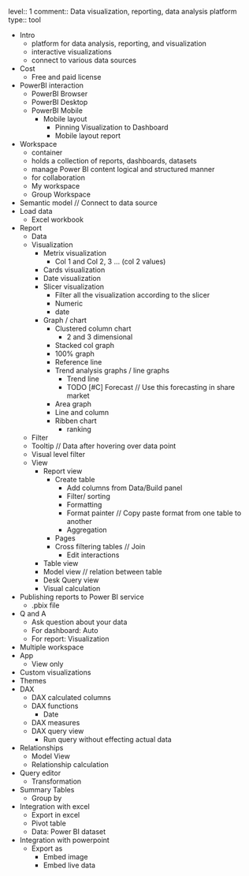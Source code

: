level:: 1
comment:: Data visualization, reporting, data analysis platform
type:: tool

- Intro
	- platform for data analysis, reporting, and visualization
	- interactive visualizations
	- connect to various data sources
- Cost
	- Free and paid license
- PowerBI interaction
	- PowerBI Browser
	- PowerBI Desktop
	- PowerBI Mobile
		- Mobile layout
			- Pinning Visualization to Dashboard
			- Mobile layout report
- Workspace
	- container
	- holds a collection of reports, dashboards, datasets
	- manage Power BI content logical and structured manner
	- for collaboration
	- My workspace
	- Group Workspace
- Semantic model // Connect to data source
- Load data
	- Excel workbook
- Report
	- Data
	- Visualization
		- Metrix visualization
			- Col 1 and Col 2, 3 ... (col 2 values)
		- Cards visualization
		- Date visualization
		- Slicer visualization
			- Filter all the visualization according to the slicer
			- Numeric
			- date
		- Graph / chart
			- Clustered column chart
				- 2 and 3 dimensional
			- Stacked col graph
			- 100% graph
			- Reference line
			- Trend analysis graphs / line graphs
				- Trend line
				- TODO [#C] Forecast // Use this forecasting in share market
			- Area graph
			- Line and column
			- Ribben chart
				- ranking
	- Filter
	- Tooltip // Data after hovering over data point
	- Visual level filter
	- View
		- Report view
			- Create table
				- Add columns from Data/Build panel
				- Filter/ sorting
				- Formatting
				- Format painter // Copy paste format from one table to another
				- Aggregation
			- Pages
			- Cross filtering tables // Join
				- Edit interactions
		- Table view
		- Model view // relation between table
		- Desk Query view
		- Visual calculation
- Publishing reports to Power BI service
	- .pbix file
- Q and A
	- Ask question about your data
	- For dashboard: Auto
	- For report: Visualization
- Multiple workspace
- App
	- View only
- Custom visualizations
- Themes
- DAX
	- DAX calculated columns
	- DAX functions
		- Date
	- DAX measures
	- DAX query view
		- Run query without effecting actual data
- Relationships
	- Model View
	- Relationship calculation
- Query editor
	- Transformation
- Summary Tables
	- Group by
- Integration with excel
	- Export in excel
	- Pivot table
	- Data: Power BI dataset
- Integration with powerpoint
	- Export as
		- Embed image
		- Embed live data